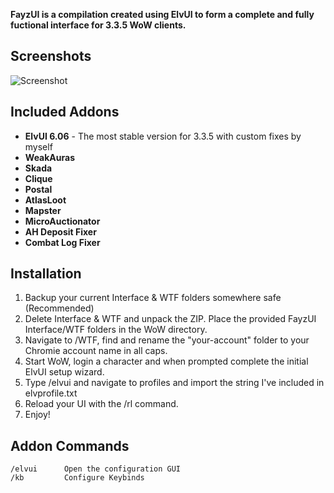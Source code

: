 **FayzUI is a compilation created using ElvUI to form a complete and fully fuctional interface for 3.3.5 WoW clients.**  


## Screenshots

![Screenshot](https://i.imgur.com/OBMK0T3.jpg)

## Included Addons
*  **ElvUI 6.06** - The most stable version for 3.3.5 with custom fixes by myself
*  **WeakAuras** 
*  **Skada**   
*  **Clique**
*  **Postal**
*  **AtlasLoot** 
*  **Mapster**
*  **MicroAuctionator**  
*  **AH Deposit Fixer**   
*  **Combat Log Fixer**  
 

## Installation
1. Backup your current Interface & WTF folders somewhere safe (Recommended)   
2. Delete Interface & WTF and unpack the ZIP. Place the provided FayzUI Interface/WTF folders in the WoW directory.
3. Navigate to /WTF, find and rename the "your-account" folder to your Chromie account name in all caps.   
4. Start WoW, login a character and when prompted complete the initial ElvUI setup wizard.
5. Type /elvui and navigate to profiles and import the string I've included in elvprofile.txt
6. Reload your UI with the /rl command.
7. Enjoy!

## Addon Commands

    /elvui      Open the configuration GUI  
    /kb         Configure Keybinds 









